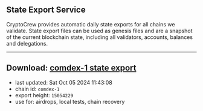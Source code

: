 ## State Export Service
CryptoCrew provides automatic daily state exports for all chains we validate. State export files can be used as genesis files and are a snapshot of the current blockchain state, including all validators, accounts, balances and delegations.

---
**Download: [comdex-1 state export](https://dl-eu2.ccvalidators.com/SERVICE/comdex/comdex-1_export_15054229.json)**
---

- last updated: Sat Oct 05 2024 11:43:08
- chain id: `comdex-1`
- export height: `15054229`
- use for: airdrops, local tests, chain recovery
